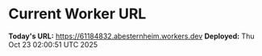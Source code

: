 # Current Worker URL
**Today's URL:** https://61184832.abesternheim.workers.dev
**Deployed:** Thu Oct 23 02:00:51 UTC 2025
